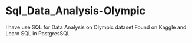 # Sql_Data_Analysis-Olympic
I have use SQL for Data Analysis on Olympic dataset Found on Kaggle and Learn SQL in PostgresSQL

